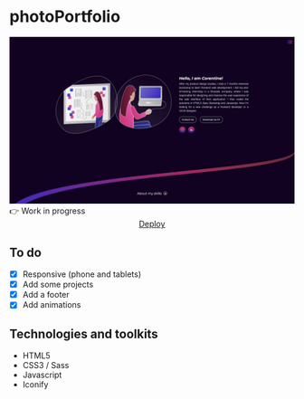 # photoPortfolio
<img src="medias/website.png" alt="Website"/>
👉 Work in progress
<div align="center"><a href="https://corentine4.github.io/portfolio/">Deploy</a></div>  

## To do
- [x] Responsive (phone and tablets)
- [x] Add some projects
- [x] Add a footer
- [x] Add animations

## Technologies and toolkits

- HTML5
- CSS3 / Sass
- Javascript
- Iconify
